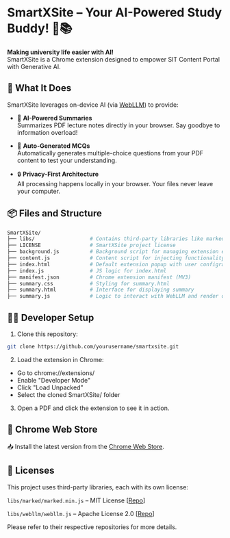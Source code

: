 # SmartXSite – Your AI-Powered Study Buddy! 🧠📚

**Making university life easier with AI!**  
SmartXSite is a Chrome extension designed to empower SIT Content Portal with Generative AI.

## 🌟 What It Does

SmartXSite leverages on-device AI (via [WebLLM](https://github.com/mlc-ai/web-llm)) to provide:

- 📖 **AI-Powered Summaries**  
  Summarizes PDF lecture notes directly in your browser. Say goodbye to information overload!

- 📝 **Auto-Generated MCQs**  
  Automatically generates multiple-choice questions from your PDF content to test your understanding.

- 🔒 **Privacy-First Architecture**  
  All processing happens locally in your browser. Your files never leave your computer.

## 📦 Files and Structure

```bash
SmartXSite/
├── libs/                  # Contains third-party libraries like marked.min.js and webllm.js
├── LICENSE                # SmartXSite project license
├── background.js          # Background script for managing extension events - namely popup `summary.html`
├── content.js             # Content script for injecting functionality (buttons etc) into pages on xSite
├── index.html             # Default extension popup with user configrations
├── index.js               # JS logic for index.html
├── manifest.json          # Chrome extension manifest (MV3)
├── summary.css            # Styling for summary.html
├── summary.html           # Interface for displaying summary
├── summary.js             # Logic to interact with WebLLM and render outputs
```

## 🧑‍💻 Developer Setup
1. Clone this repository:

```bash
git clone https://github.com/yourusername/smartxsite.git
```

2. Load the extension in Chrome:
* Go to chrome://extensions/
* Enable "Developer Mode"
* Click "Load Unpacked"
* Select the cloned SmartXSite/ folder

3. Open a PDF and click the extension to see it in action.

## 🔗 Chrome Web Store
📥 Install the latest version from the [Chrome Web Store](https://chromewebstore.google.com/detail/smartxsite/bncgadpdfckkjmlmppinnjimdgiecipc).

## 📜 Licenses
This project uses third-party libraries, each with its own license:

`libs/marked/marked.min.js` – MIT License [[Repo](https://github.com/mlc-ai/web-llm)]

`libs/webllm/webllm.js` – Apache License 2.0 [[Repo](https://github.com/markedjs/marked)]

Please refer to their respective repositories for more details.